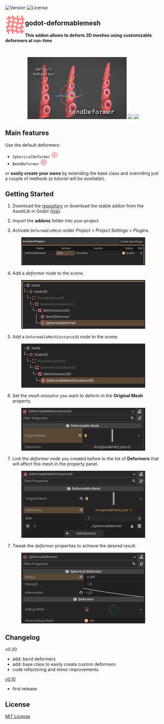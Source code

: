 ![Version](https://img.shields.io/badge/Godot-v4.2.1-informational) ![License](https://img.shields.io/github/license/cloudofoz/godot-deformablemesh)

<img src="addons/deformablemesh/dm_icon_deformable_mesh.svg" width="64" align="left"/>

## godot-deformablemesh
**This addon allows to deform 3D meshes using customizable deformers at run-time**

<br clear="left" />

<p align="center">
  <img src="media/dm_screen_4.gif" width="320" />
  <img src="media/dm_screen_3.gif" width="320" />
  <img src="media/dm_screen_1.gif" width="320" />
</p>

## Main features

Use the default deformers:
- `SphericalDeformer` <img src="addons/deformablemesh/dm_icon_spherical_deformer.svg" width="20"/>
- `BendDeformer` <img src="addons/deformablemesh/dm_icon_bend_deformer.svg" width="20"/>

or **easily create your owns** by extending the base class and overriding just a couple of methods (*a tutorial will be available*).

## Getting Started

1. Download the [repository](https://github.com/cloudofoz/godot-curvemesh/archive/refs/heads/main.zip](https://github.com/cloudofoz/godot-deformablemesh/archive/refs/heads/main.zip)) or download the stable addon from the AssetLib in Godot ([link](https://godotengine.org/asset-library/asset/1794)).

2. Import the **addons** folder into your project.

3. Activate `DeformableMesh` under *Project > Project Settings > Plugins.*

<p align="center">
  <img src="media/dm_getting_started_00.jpg" />
</p>

4. Add a *deformer* node to the scene.

<p align="center">
  <img src="media/dm_getting_started_01.jpg" />
</p>

5. Add a `DeformableMeshInstance3D` node to the scene.

<p align="center">
  <img src="media/dm_getting_started_02.jpg" />
</p>

6. Set the *mesh resource* you want to deform in the **Original Mesh** property.

<p align="center">
  <img src="media/dm_getting_started_03.jpg" />
</p>

7. Link the *deformer node* you created before to the list of **Deformers** that will affect this mesh in the property panel.

<p align="center">
  <img src="media/dm_getting_started_04.jpg" />
</p>

7. Tweak the *deformer* properties to achieve the desired result.

<p align="center">
  <img src="media/dm_getting_started_05.jpg" />
</p>

## Changelog

v0.20

- add: bend deformers
- add: base class to easily create custom deformers
- code refactoring and minor improvements

[v0.10](https://github.com/cloudofoz/godot-deformablemesh/tree/v0.1)

- first release

## License

[MIT License](/LICENSE.md)
